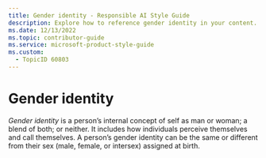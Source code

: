 ```yaml
---
title: Gender identity - Responsible AI Style Guide
description: Explore how to reference gender identity in your content. Understand the nuances of gender identity, including its distinction from assigned sex, to ensure respectful and accurate documentation.
ms.date: 12/13/2022
ms.topic: contributor-guide
ms.service: microsoft-product-style-guide
ms.custom:
  - TopicID 60803
---
```



# Gender identity

*Gender identity* is a person’s internal concept of self as man or woman; a blend of both; or neither. It includes how individuals perceive themselves and call themselves. A person’s gender identity can be the same or different from their sex (male, female, or intersex) assigned at birth.